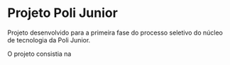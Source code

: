 # Projeto Poli Junior
 Projeto desenvolvido para a primeira fase do processo seletivo do núcleo de tecnologia da Poli Junior.
 
 O projeto consistia na
